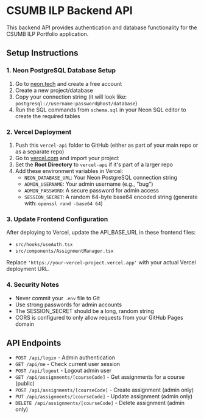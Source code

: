 
# CSUMB ILP Backend API

This backend API provides authentication and database functionality for the CSUMB ILP Portfolio application.

## Setup Instructions

### 1. Neon PostgreSQL Database Setup
1. Go to [neon.tech](https://neon.tech) and create a free account
2. Create a new project/database
3. Copy your connection string (it will look like: `postgresql://username:password@host/database`)
4. Run the SQL commands from `schema.sql` in your Neon SQL editor to create the required tables

### 2. Vercel Deployment
1. Push this `vercel-api` folder to GitHub (either as part of your main repo or as a separate repo)
2. Go to [vercel.com](https://vercel.com) and import your project
3. Set the **Root Directory** to `vercel-api` if it's part of a larger repo
4. Add these environment variables in Vercel:
   - `NEON_DATABASE_URL`: Your Neon PostgreSQL connection string
   - `ADMIN_USERNAME`: Your admin username (e.g., "bug")
   - `ADMIN_PASSWORD`: A secure password for admin access
   - `SESSION_SECRET`: A random 64-byte base64 encoded string (generate with: `openssl rand -base64 64`)

### 3. Update Frontend Configuration
After deploying to Vercel, update the API_BASE_URL in these frontend files:
- `src/hooks/useAuth.tsx`
- `src/components/AssignmentManager.tsx`

Replace `'https://your-vercel-project.vercel.app'` with your actual Vercel deployment URL.

### 4. Security Notes
- Never commit your `.env` file to Git
- Use strong passwords for admin accounts
- The SESSION_SECRET should be a long, random string
- CORS is configured to only allow requests from your GitHub Pages domain

## API Endpoints

- `POST /api/login` - Admin authentication
- `GET /api/me` - Check current user session
- `POST /api/logout` - Logout admin user
- `GET /api/assignments/[courseCode]` - Get assignments for a course (public)
- `POST /api/assignments/[courseCode]` - Create assignment (admin only)
- `PUT /api/assignments/[courseCode]` - Update assignment (admin only)
- `DELETE /api/assignments/[courseCode]` - Delete assignment (admin only)
